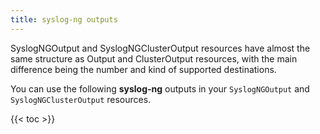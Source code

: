 ```yaml
---
title: syslog-ng outputs
---
```


SyslogNGOutput and SyslogNGClusterOutput resources have almost the same structure as Output and ClusterOutput resources, with the main difference being the number and kind of supported destinations.

You can use the following **syslog-ng** outputs in your `SyslogNGOutput` and `SyslogNGClusterOutput` resources.

{{< toc >}}
